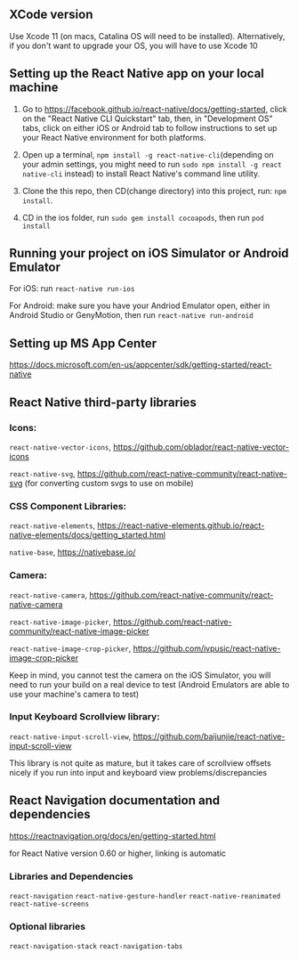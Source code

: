 ## XCode version

Use Xcode 11 (on macs, Catalina OS will need to be installed). Alternatively, if you don't want to upgrade your OS, you will have to use Xcode 10

## Setting up the React Native app on your local machine

1. Go to https://facebook.github.io/react-native/docs/getting-started, click on the "React Native CLI Quickstart" tab, then, in "Development OS" tabs, click on either iOS or Android tab to follow instructions to set up your React Native environment for both platforms.

2. Open up a terminal, `npm install -g react-native-cli`(depending on your admin settings, you might need to run `sudo npm install -g react native-cli` instead) to install React Native's command line utility.

3. Clone the this repo, then CD(change directory) into this project, run: `npm install`.

4. CD in the ios folder, run `sudo gem install cocoapods`, then run `pod install`


## Running your project on iOS Simulator or Android Emulator

For iOS: run `react-native run-ios`

For Android: make sure you have your Andriod Emulator open, either in Android Studio or GenyMotion, then run `react-native run-android`


## Setting up MS App Center

https://docs.microsoft.com/en-us/appcenter/sdk/getting-started/react-native


## React Native third-party libraries

### Icons:

`react-native-vector-icons`, https://github.com/oblador/react-native-vector-icons

`react-native-svg`, https://github.com/react-native-community/react-native-svg (for converting custom svgs to use on mobile)

### CSS Component Libraries: 

`react-native-elements`, https://react-native-elements.github.io/react-native-elements/docs/getting_started.html

`native-base`, https://nativebase.io/

### Camera:
`react-native-camera`, https://github.com/react-native-community/react-native-camera

`react-native-image-picker`, https://github.com/react-native-community/react-native-image-picker

`react-native-image-crop-picker`, https://github.com/ivpusic/react-native-image-crop-picker

Keep in mind, you cannot test the camera on the iOS Simulator, you will need to run your build on a real device to test (Android Emulators are able to use your machine's camera to test)

### Input Keyboard Scrollview library:

`react-native-input-scroll-view`, https://github.com/baijunjie/react-native-input-scroll-view

This library is not quite as mature, but it takes care of scrollview offsets nicely if you run into input and keyboard view problems/discrepancies


## React Navigation documentation and dependencies

https://reactnavigation.org/docs/en/getting-started.html

for React Native version 0.60 or higher, linking is automatic

### Libraries and Dependencies

`react-navigation`
`react-native-gesture-handler`
`react-native-reanimated`
`react-native-screens`

### Optional libraries

`react-navigation-stack`
`react-navigation-tabs`